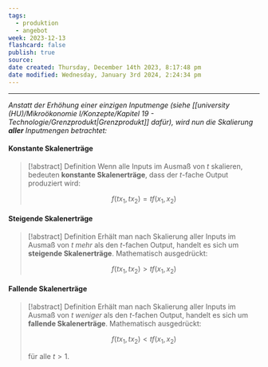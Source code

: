 ```yaml
---
tags:
  - produktion
  - angebot
week: 2023-12-13
flashcard: false
publish: true
source: 
date created: Thursday, December 14th 2023, 8:17:48 pm
date modified: Wednesday, January 3rd 2024, 2:24:34 pm
---
```

***

*Anstatt der Erhöhung einer einzigen Inputmenge (siehe [[university (HU)/Mikroökonomie I/Konzepte/Kapitel 19 - Technologie/Grenzprodukt|Grenzprodukt]] dafür), wird nun die Skalierung **aller** Inputmengen betrachtet:*

#### Konstante Skalenerträge

> [!abstract] Definition 
> Wenn alle Inputs im Ausmaß von $t$ skalieren, bedeuten **konstante Skalenerträge**, dass der $t$-fache Output produziert wird:
> 
> $$
> f(tx_{1}, tx_{2}) = tf(x_{1},x_{2})
> $$
#### Steigende Skalenerträge

> [!abstract] Definition 
> Erhält man nach Skalierung aller Inputs im Ausmaß von $t$ *mehr* als den $t$-fachen Output, handelt es sich um **steigende Skalenerträge**. Mathematisch ausgedrückt:
> 
> $$
> f(tx_{1}, tx_{2}) > tf(x_{1}, x_{2})
> $$

#### Fallende Skalenerträge

> [!abstract] Definition
> Erhält man nach Skalierung aller Inputs im Ausmaß von $t$ *weniger* als den $t$-fachen Output, handelt es sich um **fallende Skalenerträge**. Mathematisch ausgedrückt:
>
> $$
> f(tx_{1}, tx_{2}) < tf(x_{1}, x_{2})
> $$
>
> für alle $t > 1$.

